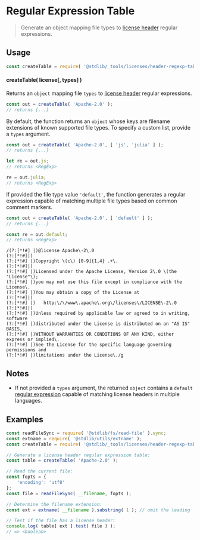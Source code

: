 <!--

@license Apache-2.0

Copyright (c) 2018 The Stdlib Authors.

Licensed under the Apache License, Version 2.0 (the "License");
you may not use this file except in compliance with the License.
You may obtain a copy of the License at

   http://www.apache.org/licenses/LICENSE-2.0

Unless required by applicable law or agreed to in writing, software
distributed under the License is distributed on an "AS IS" BASIS,
WITHOUT WARRANTIES OR CONDITIONS OF ANY KIND, either express or implied.
See the License for the specific language governing permissions and
limitations under the License.

-->

# Regular Expression Table

> Generate an object mapping file types to [license header][@stdlib/_tools/licenses/header-regexp] regular expressions.

<!-- Section to include introductory text. Make sure to keep an empty line after the intro `section` element and another before the `/section` close. -->

<section class="intro">

</section>

<!-- /.intro -->

<!-- Package usage documentation. -->

<section class="usage">

## Usage

```javascript
const createTable = require( '@stdlib/_tools/licenses/header-regexp-table' );
```

#### createTable( license\[, types] )

Returns an `object` mapping file `types` to [license header][@stdlib/_tools/licenses/header-regexp] regular expressions.

```javascript
const out = createTable( 'Apache-2.0' );
// returns {...}
```

By default, the function returns an `object` whose keys are filename extensions of known supported file types. To specify a custom list, provide a `types` argument.

```javascript
const out = createTable( 'Apache-2.0', [ 'js', 'julia' ] );
// returns {...}

let re = out.js;
// returns <RegExp>

re = out.julia;
// returns <RegExp>
```

If provided the file type value `'default'`, the function generates a regular expression capable of matching multiple file types based on common comment markers.

```javascript
const out = createTable( 'Apache-2.0', [ 'default' ] );
// returns {...}

const re = out.default;
// returns <RegExp>
```

```text
/(?:[*!#] |)@license Apache\-2\.0
(?:[*!#]|)
(?:[*!#] |)Copyright \(c\) [0-9]{1,4} .+\.
(?:[*!#]|)
(?:[*!#] |)Licensed under the Apache License, Version 2\.0 \(the "License"\);
(?:[*!#] |)you may not use this file except in compliance with the License\.
(?:[*!#] |)You may obtain a copy of the License at
(?:[*!#]|)
(?:[*!#] |)   http:\/\/www\.apache\.org\/licenses\/LICENSE\-2\.0
(?:[*!#]|)
(?:[*!#] |)Unless required by applicable law or agreed to in writing, software
(?:[*!#] |)distributed under the License is distributed on an "AS IS" BASIS,
(?:[*!#] |)WITHOUT WARRANTIES OR CONDITIONS OF ANY KIND, either express or implied\.
(?:[*!#] |)See the License for the specific language governing permissions and
(?:[*!#] |)limitations under the License\./g
```

</section>

<!-- /.usage -->

<!-- Package usage notes. Make sure to keep an empty line after the `section` element and another before the `/section` close. -->

<section class="notes">

## Notes

-   If not provided a `types` argument, the returned `object` contains a `default` [regular expression][mdn-regexp] capable of matching license headers in multiple languages.

</section>

<!-- /.notes -->

<!-- Package usage examples. -->

<section class="examples">

## Examples

<!-- eslint no-undef: "error" -->

```javascript
const readFileSync = require( '@stdlib/fs/read-file' ).sync;
const extname = require( '@stdlib/utils/extname' );
const createTable = require( '@stdlib/_tools/licenses/header-regexp-table' );

// Generate a license header regular expression table:
const table = createTable( 'Apache-2.0' );

// Read the current file:
const fopts = {
    'encoding': 'utf8'
};
const file = readFileSync( __filename, fopts );

// Determine the filename extension:
const ext = extname( __filename ).substring( 1 ); // omit the leading `.`

// Test if the file has a license header:
console.log( table[ ext ].test( file ) );
// => <boolean>
```

</section>

<!-- /.examples -->

<!-- Section to include cited references. If references are included, add a horizontal rule *before* the section. Make sure to keep an empty line after the `section` element and another before the `/section` close. -->

<section class="references">

</section>

<!-- /.references -->

<!-- Section for related `stdlib` packages. Do not manually edit this section, as it is automatically populated. -->

<section class="related">

</section>

<!-- /.related -->

<!-- Section for all links. Make sure to keep an empty line after the `section` element and another before the `/section` close. -->

<section class="links">

[@stdlib/_tools/licenses/header-regexp]: https://github.com/stdlib-js/stdlib/tree/develop/lib/node_modules/%40stdlib/_tools/licenses/header-regexp

[mdn-regexp]: https://developer.mozilla.org/en-US/docs/Web/JavaScript/Guide/Regular_Expressions

</section>

<!-- /.links -->
